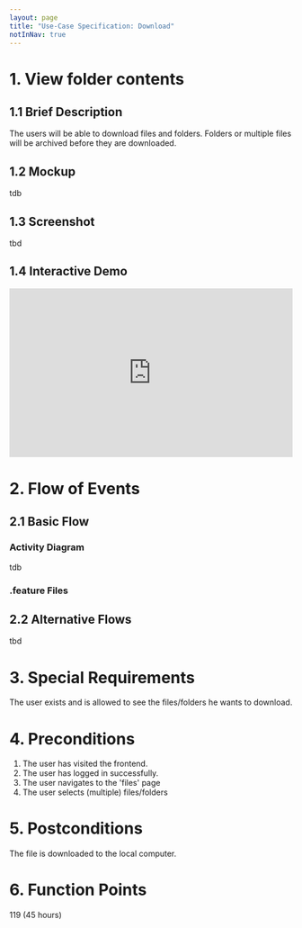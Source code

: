 ```yaml
---
layout: page
title: "Use-Case Specification: Download"
notInNav: true
---
```

# 1. View folder contents

## 1.1 Brief Description
The users will be able to download files and folders.
Folders or multiple files will be archived before they are downloaded.

## 1.2 Mockup
tdb
## 1.3 Screenshot
tbd

## 1.4 Interactive Demo
<iframe src="https://storybook.filefighter.de/iframe.html?id=filesystem--filesystemcontextmenu&viewMode=story" style="width:100%;height:300px;border:none"></iframe>


# 2. Flow of Events

## 2.1 Basic Flow

### Activity Diagram
tdb
### .feature Files

<script src="https://gist-it.appspot.com/https://github.com/FileFighter/RestApi/blob/master/src/test/resources/Download.feature"></script>


## 2.2 Alternative Flows
tbd

# 3. Special Requirements
The user exists and is allowed to see the files/folders he wants to download.


# 4. Preconditions
1. The user has visited the frontend.
2. The user has logged in successfully.
3. The user navigates to the 'files' page
4. The user selects (multiple) files/folders


# 5. Postconditions
The file is downloaded to the local computer.

# 6. Function Points

119 (45 hours)

